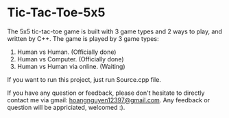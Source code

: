 # Tic-Tac-Toe-5x5
The 5x5 tic-tac-toe game is built with 3 game types and 2 ways to play, and written by C++. The game is played by 3 game types:
1. Human vs Human. (Officially done)
2. Human vs Computer. (Officially done)
3. Human vs Human via online. (Waiting)

If you want to run this project, just run Source.cpp file.

If you have any question or feedback, please don't hesitate to directly contact me via gmail: hoangnguyen12397@gmail.com. Any feedback or question will be appriciated, welcomed :).
